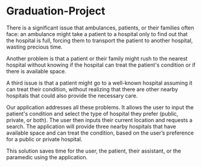 # Graduation-Project
There is a significant issue that ambulances, patients, or their families often face: an ambulance might take a patient to a hospital only to find out that the hospital is full, forcing them to transport the patient to another hospital, wasting precious time.

Another problem is that a patient or their family might rush to the nearest hospital without knowing if the hospital can treat the patient's condition or if there is available space.

A third issue is that a patient might go to a well-known hospital assuming it can treat their condition, without realizing that there are other nearby hospitals that could also provide the necessary care.

Our application addresses all these problems. It allows the user to input the patient's condition and select the type of hospital they prefer (public, private, or both). The user then inputs their current location and requests a search. The application will provide three nearby hospitals that have available space and can treat the condition, based on the user’s preference for a public or private hospital.

This solution saves time for the user, the patient, their assistant, or the paramedic using the application.
